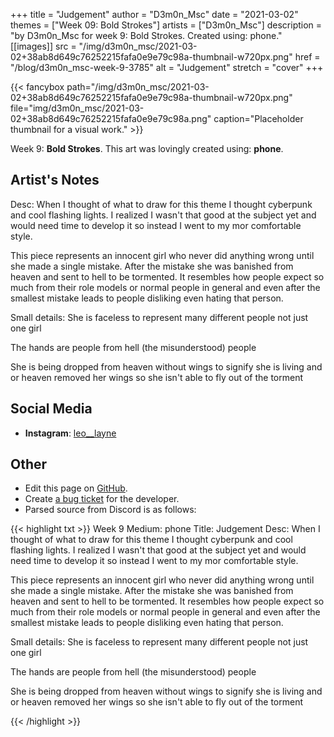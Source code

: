 +++
title =       "Judgement"
author =      "D3m0n_Msc"
date =        "2021-03-02"
themes =      ["Week 09: Bold Strokes"]
artists =     ["D3m0n_Msc"]
description = "by D3m0n_Msc for week 9: Bold Strokes. Created using: phone."
[[images]]
              src = "/img/d3m0n_msc/2021-03-02+38ab8d649c76252215fafa0e9e79c98a-thumbnail-w720px.png"
              href = "/blog/d3m0n_msc-week-9-3785"
              alt = "Judgement"
              stretch = "cover"
+++


{{< fancybox path="/img/d3m0n_msc/2021-03-02+38ab8d649c76252215fafa0e9e79c98a-thumbnail-w720px.png" file="img/d3m0n_msc/2021-03-02+38ab8d649c76252215fafa0e9e79c98a.png" caption="Placeholder thumbnail for a visual work." >}}


Week 9: **Bold Strokes**. This art was lovingly created using: **phone**.

## Artist's Notes

Desc: When I thought of what to draw for this theme I thought cyberpunk and cool flashing lights.
I realized I wasn't that good at the subject yet and would need time to develop it so instead I went to my mor comfortable style.

This piece represents an innocent girl who never did anything wrong until she made a single mistake.
After the mistake she was banished from heaven and sent to hell to be tormented. It resembles how people expect so much from their role models or normal people in general and even after the smallest mistake leads to people disliking even hating that person.

Small details: She is faceless to represent many different people not just one girl

The hands are people from hell (the misunderstood) people

She is being dropped from heaven without wings to signify she is living and or heaven removed her wings so she isn't able to fly out of the torment

## Social Media

- **Instagram**: <a href='https://instagram.com/leo__layne' target='_blank'>leo__layne</a>

## Other

- Edit this page on [GitHub](https://github.com/teaminkling/web-refresh/edit/main/content/blog/d3m0n_msc-week-9-3785.md).
- Create [a bug ticket](https://github.com/teaminkling/web-refresh/issues/new?assignees=&labels=bug&template=problem-report.md&title=) for the developer.
- Parsed source from Discord is as follows:

{{< highlight txt >}}
Week 9
Medium: phone
Title: Judgement
Desc: When I thought of what to draw for this theme I thought cyberpunk and cool flashing lights.
I realized I wasn't that good at the subject yet and would need time to develop it so instead I went to my mor comfortable style.

This piece represents an innocent girl who never did anything wrong until she made a single mistake.
After the mistake she was banished from heaven and sent to hell to be tormented. It resembles how people expect so much from their role models or normal people in general and even after the smallest mistake leads to people disliking even hating that person.

Small details: She is faceless to represent many different people not just one girl

The hands are people from hell (the misunderstood) people

She is being dropped from heaven without wings to signify she is living and or heaven removed her wings so she isn't able to fly out of the torment


{{< /highlight >}}